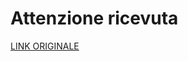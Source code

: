 # Attenzione ricevuta

[LINK ORIGINALE](https://chatgpt.com/c/68458a4c-2db8-800d-94ed-43f17980e40d)
